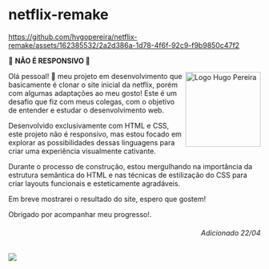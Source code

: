 # netflix-remake


https://github.com/hvgopereira/netflix-remake/assets/162385532/2a2d386a-1d78-4f6f-92c9-f9b9850c47f2

🔴 <strong >NÃO É RESPONSIVO </strong>🔴

<img title="Logo Hugo Pereira" src="https://github.com/hvgopereira/netflix-remake/assets/162385532/1063be5e-a9fa-4aba-a6e5-ff5a99957761" min-width="150px" max-width="150px" width="150px" align="right" alt="Logo Hugo Pereira" > </img>

Olá pessoal! 👋 meu projeto em desenvolvimento que basicamente é clonar o site inicial da netflix, porém com algumas adaptações ao meu gosto! Este é um desafio que fiz com meus colegas, com o objetivo de entender e estudar o desenvolvimento web.

Desenvolvido exclusivamente com HTML e CSS, este projeto não é responsivo, mas estou focado em explorar as possibilidades dessas linguagens para criar uma experiência visualmente cativante.

Durante o processo de construção, estou mergulhando na importância da estrutura semântica do HTML e nas técnicas de estilização do CSS para criar layouts funcionais e esteticamente agradáveis.

Em breve mostrarei o resultado do site, espero que gostem!


<section>
  Obrigado por acompanhar meu progresso!.
  <h6 align="right">Adicionado 22/04</h6>
<!--   <span min-width="150px" max-width="150px" width="150px align="right">Adicionado 22/04</span> -->
</section>

<section>
  <img src="https://github.com/hvgopereira/netflix-remake/assets/162385532/d3ab375d-2ea4-434c-81e6-b724ba794f7a"> </img>
</section>

